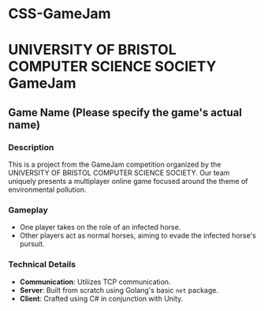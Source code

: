# CSS-GameJam

# UNIVERSITY OF BRISTOL COMPUTER SCIENCE SOCIETY GameJam

## Game Name (Please specify the game's actual name)

### Description
This is a project from the GameJam competition organized by the UNIVERSITY OF BRISTOL COMPUTER SCIENCE SOCIETY. Our team uniquely presents a multiplayer online game focused around the theme of environmental pollution.

### Gameplay
- One player takes on the role of an infected horse.
- Other players act as normal horses, aiming to evade the infected horse's pursuit.

### Technical Details
- **Communication**: Utilizes TCP communication.
- **Server**: Built from scratch using Golang's basic `net` package.
- **Client**: Crafted using C# in conjunction with Unity.
